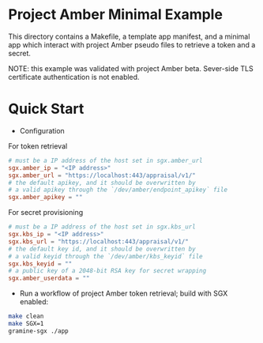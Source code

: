 # Project Amber Minimal Example

This directory contains a Makefile, a template app manifest, and a
minimal app which interact with project Amber pseudo files to retrieve a token and a secret.

NOTE: this example was validated with project Amber beta.
      Sever-side TLS certificate authentication is not enabled.

# Quick Start

- Configuration

For token retrieval
```toml
# must be a IP address of the host set in sgx.amber_url
sgx.amber_ip = "<IP address>"
sgx.amber_url = "https://localhost:443/appraisal/v1/"
# the default apikey, and it should be overwritten by
# a valid apikey through the `/dev/amber/endpoint_apikey` file
sgx.amber_apikey = ""

```
For secret provisioning
```toml
# must be a IP address of the host set in sgx.kbs_url
sgx.kbs_ip = "<IP address>"
sgx.kbs_url = "https://localhost:443/appraisal/v1/"
# the default key id, and it should be overwritten by
# a valid keyid through the `/dev/amber/kbs_keyid` file
sgx.kbs_keyid = ""
# a public key of a 2048-bit RSA key for secret wrapping
sgx.amber_userdata = ""
```

- Run a workflow of project Amber token retrieval; build with SGX enabled:

```sh
make clean
make SGX=1
gramine-sgx ./app

```
